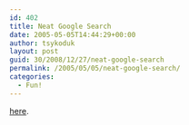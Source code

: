 ```yaml
---
id: 402
title: Neat Google Search
date: 2005-05-05T14:44:29+00:00
author: tsykoduk
layout: post
guid: 30/2008/12/27/neat-google-search
permalink: /2005/05/05/neat-google-search/
categories:
  - Fun!
---
```

<a href="http://www.google.com/search?q=What%27s+the+answer+to+life%2C+the+universe%2C+and+everything%3F&#38;sourceid=mozilla-search&#38;start=0&#38;start=0&#38;ie=utf-8&#38;oe=utf-8&#38;client=firefox&#38;rls=org.mozilla:en-US:unofficial">here</a>.